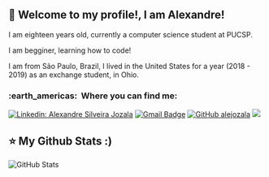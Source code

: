 ## 💜 Welcome to my profile!, I am <strong>Alexandre!</strong>





<p align="left"> 
 I am eighteen years old, currently a computer science student at PUCSP.

 I am begginer, learning how to code!

 I am from São Paulo, Brazil, I lived in the United States for a year (2018 - 2019) as an exchange student, in Ohio.







<h3> :earth_americas: &nbsp;Where you can find me: </h3> 

[![Linkedin: Alexandre Silveira Jozala](https://img.shields.io/badge/-LinkedIn-blue?style=flat-square&logo=Linkedin&logoColor=white&link=https://www.linkedin.com/in/alexandre-silveira-jozala-13984b1a1/)](https://www.linkedin.com/in/alexandre-silveira-jozala-13984b1a1/)
[![Gmail Badge](https://img.shields.io/badge/-Gmail-006bed?style=flat-square&logo=Gmail&logoColor=white&link=mailto:alexandre.s.jozala@gmail.com)](mailto:alexandre.s.jozala@gmail.com)
[![GitHub alejozala]( https://img.shields.io/github/followers/VanessaSwerts?label=follow&style=social)](https://github.com/alejozala)
 <a href="#" alt="Instagram">
  <img src="https://img.shields.io/badge/-Instagram-DF0174?style=flat-square&labelColor=DF0174&logo=instagram&logoColor=white&link=https://www.instagram.com/a.jozala/"/></a>

## ⭐ My Github Stats :)
![GitHub Stats](https://github-readme-stats.vercel.app/api?username=alejozala&show_icons=true)
